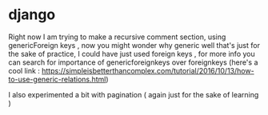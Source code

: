 # django


Right now I am trying to make a recursive comment section, using genericForeign keys , now you might wonder why generic well that's
just for the sake of practice, I could have just used foreign keys , for more info you can search for importance of genericforeignkeys over foreignkeys (here's a cool link : https://simpleisbetterthancomplex.com/tutorial/2016/10/13/how-to-use-generic-relations.html)

I also experimented a bit with pagination ( again just for the sake of learning )
